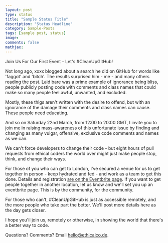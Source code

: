 ```yaml
---
layout: post
type: status
title: "Sample Status Title"
description: "Status Headline"
category: Sample-Posts
tags: [sample post, status]
image: 
comments: false
mathjax: 
---
```

Join Us For Our First Event - Let's #CleanUpGitHub!

Not long ago, xxxx blogged about a search he did on GitHub for words like 'faggot' and 'bitch'. The results surprised him - me - and many others reading the post. Laid bare was a prime example of ignorance being bliss, people publicly posting code with comments and class names that could make so many people feel awful, unwanted, and excluded.

Mostly, these thigs aren't written with the desire to offend, but with an ignorance of the damage their comments and class names can cause. These people need educating.

And so on Saturday 22nd March, from 12:00 to 20:00 GMT, I invite you to join me in raising mass-awareness of this unfortunate issue by finding and changing as many vulgar, offensive, exclusive code comments and names as we can.

We can't force developers to change their code - but eight hours of pull requests from ethical coders the world over might just make people stop, think, and change their ways.

For those of you who can get to London, I've secured a venue for us to get together in person - keep hydrated and fed - and work as a team to get this done. Details and registration [are on the Eventbrite page](http://). If you want to get people together in another location, let us know and we'll set you up an eventbrite page. This is by the community, for the community.

For those who can't, #CleanUpGitHub is just as accessible remotely, and the more people who take part the better. We'll post more details here as the day gets closer.

I hope you'll join us, remotely or otherwise, in showing the world that there's a better way to code.


Questions? Comments? Email [hello@ethicalco.de](mailto:hello@ethicalco.de). 
